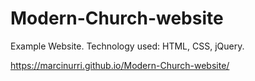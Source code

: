 # Modern-Church-website

Example Website. Technology used: HTML, CSS, jQuery.

https://marcinurri.github.io/Modern-Church-website/
